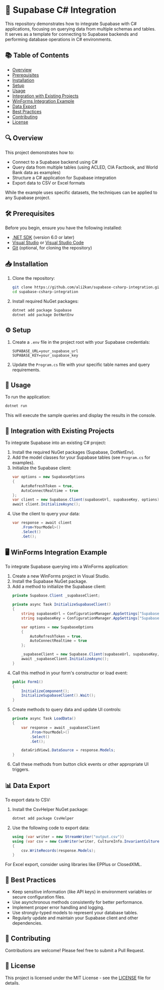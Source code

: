 # 🚀 Supabase C# Integration

This repository demonstrates how to integrate Supabase with C# applications, focusing on querying data from multiple schemas and tables. It serves as a template for connecting to Supabase backends and performing database operations in C# environments.

## 📚 Table of Contents

- [Overview](#-overview)
- [Prerequisites](#-prerequisites)
- [Installation](#-installation)
- [Setup](#%EF%B8%8F-setup)
- [Usage](#-usage)
- [Integration with Existing Projects](#-integration-with-existing-projects)
- [WinForms Integration Example](#-winforms-integration-example)
- [Data Export](#-data-export)
- [Best Practices](#-best-practices)
- [Contributing](#-contributing)
- [License](#-license)

## 🔍 Overview

This project demonstrates how to:

- Connect to a Supabase backend using C#
- Query data from multiple tables (using ACLED, CIA Factbook, and World Bank data as examples)
- Structure a C# application for Supabase integration
- Export data to CSV or Excel formats

While the example uses specific datasets, the techniques can be applied to any Supabase project.

## 🛠 Prerequisites

Before you begin, ensure you have the following installed:

- [.NET SDK](https://dotnet.microsoft.com/download) (version 6.0 or later)
- [Visual Studio](https://visualstudio.microsoft.com/) or [Visual Studio Code](https://code.visualstudio.com/)
- [Git](https://git-scm.com/downloads) (optional, for cloning the repository)

## 📥 Installation

1. Clone the repository:
   ```bash
   git clone https://github.com/ali2kan/supabase-csharp-integration.git
   cd supabase-csharp-integration
   ```

2. Install required NuGet packages:
   ```bash
   dotnet add package Supabase
   dotnet add package DotNetEnv
   ```

## ⚙️ Setup

1. Create a `.env` file in the project root with your Supabase credentials:
   ```plaintext
   SUPABASE_URL=your_supabase_url
   SUPABASE_KEY=your_supabase_key
   ```

2. Update the `Program.cs` file with your specific table names and query requirements.

## 🚀 Usage

To run the application:

```bash
dotnet run
```

This will execute the sample queries and display the results in the console.

## 🔗 Integration with Existing Projects

To integrate Supabase into an existing C# project:

1. Install the required NuGet packages (Supabase, DotNetEnv).
2. Add the model classes for your Supabase tables (see `Program.cs` for examples).
3. Initialize the Supabase client:
   ```csharp
   var options = new SupabaseOptions
   {
       AutoRefreshToken = true,
       AutoConnectRealtime = true
   };
   var client = new Supabase.Client(supabaseUrl, supabaseKey, options);
   await client.InitializeAsync();
   ```
4. Use the client to query your data:
   ```csharp
   var response = await client
       .From<YourModel>()
       .Select()
       .Get();
   ```

## 🖥 WinForms Integration Example

To integrate Supabase querying into a WinForms application:

1. Create a new WinForms project in Visual Studio.
2. Install the Supabase NuGet package.
3. Add a method to initialize the Supabase client:
   ```csharp
   private Supabase.Client _supabaseClient;

   private async Task InitializeSupabaseClient()
   {
       string supabaseUrl = ConfigurationManager.AppSettings["SupabaseUrl"];
       string supabaseKey = ConfigurationManager.AppSettings["SupabaseKey"];

       var options = new SupabaseOptions
       {
           AutoRefreshToken = true,
           AutoConnectRealtime = true
       };

       _supabaseClient = new Supabase.Client(supabaseUrl, supabaseKey, options);
       await _supabaseClient.InitializeAsync();
   }
   ```
4. Call this method in your form's constructor or load event:
   ```csharp
   public Form1()
   {
       InitializeComponent();
       InitializeSupabaseClient().Wait();
   }
   ```
5. Create methods to query data and update UI controls:
   ```csharp
   private async Task LoadData()
   {
       var response = await _supabaseClient
           .From<YourModel>()
           .Select()
           .Get();

       dataGridView1.DataSource = response.Models;
   }
   ```
6. Call these methods from button click events or other appropriate UI triggers.

## 📊 Data Export

To export data to CSV:

1. Install the CsvHelper NuGet package:
   ```bash
   dotnet add package CsvHelper
   ```
2. Use the following code to export data:
   ```csharp
   using (var writer = new StreamWriter("output.csv"))
   using (var csv = new CsvWriter(writer, CultureInfo.InvariantCulture))
   {
       csv.WriteRecords(response.Models);
   }
   ```

For Excel export, consider using libraries like EPPlus or ClosedXML.

## 🌟 Best Practices

- Keep sensitive information (like API keys) in environment variables or secure configuration files.
- Use asynchronous methods consistently for better performance.
- Implement proper error handling and logging.
- Use strongly-typed models to represent your database tables.
- Regularly update and maintain your Supabase client and other dependencies.

## 🤝 Contributing

Contributions are welcome! Please feel free to submit a Pull Request.

## 📄 License

This project is licensed under the MIT License - see the [LICENSE](LICENSE) file for details.